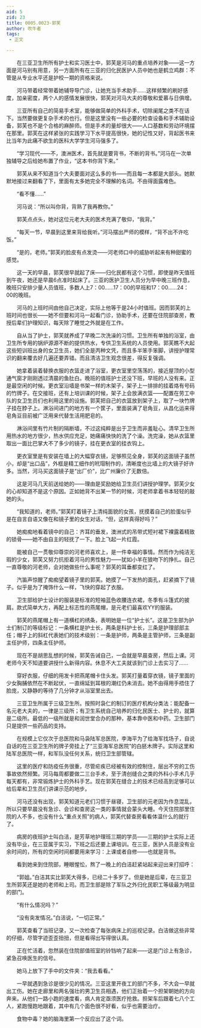 ```yaml
---
aid: 5
zid: 23
title: 0005.0023-郭芙
author: 吹牛者
tags: 
 - 正文

---
```




　　在三亚卫生所所有护士和实习医士中，郭芙是河马的重点培养对象——这一方面是河马别有用意，另一方面所有在三亚的归化民医护人员中她也是鹤立鸡群：不管是从专业水平还是护校一期的资格来说。

　　河马带着经常带着她辅导导门诊，让她充当手术助手……这样频繁的刷好感度，加亲密度，两个人的感情发展很快，郭芙对河马大夫的尊敬和爱慕与日俱增。

　　三亚所有自己的简易手术室，能够做简单的外科手术，切除阑尾之类不在话下。当然要做更复杂手术的也行。但是这里没有一些必要的检查设备和手术辅助设备，郭芙也不是个合格的麻醉师。但是手术的量却很大——人口基数和劳动环境摆在那里。郭芙在这样紧张的实践学习下水平提高很快，她的记性又好，背起医书来比当年为此痛不欲生的医科大学学生河马强多了。

　　“学习现代——不，澳洲医术，首先就是要背书，不断的背书。”河马在一次单独辅导之后给她布置了作业，“这本书你背下来。”

　　郭芙从来不知道当个大夫要面对这么多的书——而且每一本都是大部头。她默默地接过来翻看了下，里面有太多她完全不理解的名词。不由得面露难色。

　　“看不懂……”

　　河马说：“所以叫你背，背熟了我再教你。”

　　郭芙点点头，她对这位元老大夫的医术充满了敬仰，“我背。”

　　“每天一节，早晨到这里来背给我听。”河马摆出严师的模样，“背不出不许吃饭。”

　　“是的，老师。”郭芙的脸皮有点发烫——河老师口中的威胁听起来有种甜蜜的感觉。

　　这一天的早晨，郭芙很早就起了床——归化民都有这个习惯，即使是昨天值班到午夜，她还是早晨6点准时起床了。三亚的医护卫生人员分为早中晚三班作息，晚班只安排少量人员值班，多数人上7：00……17：00的早班和17：00……24：00的晚班。

　　河马的上班时间由他自己决定，实际上他等于是24小时值班。因而郭芙的上班时间也很长——她不但要和河马一起看门诊，协助手术，还要在住院部查房，教授后辈们护理知识，每天除了睡觉之外就是在工作。

　　自从当了护士，郭芙就养成了早晚二次洗澡的习惯。卫生所有单独的浴室，由卫生所专用的锅炉源源不断的提供热水，专供卫生系统的人员使用。郭芙瞧不大起这些短训班出身的女卫生员，她们全是丙种文凭，而且多半笨手笨脚，讲授护理常识的翻来覆去好几遍还要弄错。而且清洁卫生观念很差，得反复强调。

　　她拿着装着替换衣服的衣篮走进了浴室，更衣室里空荡荡的，接近屋顶的小型通气窗才刚刚透过清晨的鱼肚白。晚班的值班护士还没下班，早班的人没有来。正是最空闲的时候。更衣室沿墙是书架一样的木架子，架子上一排排的挂着烙有号码的竹牌子。在交接班，还有上培训课的时候，架子上会放满衣篮——配置在劳工中队的女卫生员们也利用这里的设施。郭芙把自己的衣篮放到架子上，取了一块竹牌子挂在脖子上。淋浴间进门的地方有一个筐子，里面装满了皂角豆，从昌化运来得皂角豆目前被广泛用来代替生活用肥皂的。

　　淋浴间里有竹片制的隔断墙，不过这纯粹是出于卫生而非羞耻心。清早卫生所用热水的地方很少，热水供应充足，她痛痛快快的洗了个澡。洗完澡，她从衣篮里取出一面比巴掌大不了多少的镜子，挂在更衣室的挂衣钩上。

　　更衣室里是有安装在墙上的大幅穿衣镜，足够照见全身，郭芙的这面镜子虽然小，却是“出口品”，外框是精工细作的玳瑁制作的，清晰度也比墙上的大镜子好许多。当然，河马买这面镜子是“出厂价”，比广州廉价了无数倍。

　　这是河马几天前送给她的——理由是奖励她给卫生员们讲授护理学。郭芙少女的心却知道不是这个原因。正如她背不出某一节的时候，河老师拿着书本轻轻的敲她的头。

　　“我知道的，老师。”郭芙盯着镜子上清纯面貌的女孩，抚摸着自己的脸蛋似乎是在自言自语又像在和镜子里的女生对话，“但，这样真得好吗？”

　　她痴痴地看着镜中的自己：齐耳的垂发，澳洲式的吊带式短衬裙下裸露着精致的锁骨——她不由自主的轻抚了一下。脸上飞起一片红霞。

　　能被自己一贯敬仰尊崇的河老师喜欢上，是一件幸福的事情。然而作为纯洁无瑕的少女，郭芙又努力抗拒着河马的男性魅力——犹如小羊在狼吻下的挣扎。自己一直尊敬的河老师，会对她做些什么事呢？郭芙的耳垂都变红了。

　　汽笛声惊醒了痴痴望着镜子里的郭芙。她摸了一下发热的面孔，赶紧摘下了镜子。似乎是为了掩饰什么一样，飞快的穿起了衣服。

　　卫生部给护士设计的服装是标准的短袖蓝色收腰连衣裙，冬季有斗篷式的披肩。款式简单大方，再配上标志性的燕尾帽，是元老们最喜欢YY的服装。

　　郭芙的燕尾帽上有一道横杠的绣条，表明她是一位“护士长”。这是卫生部为护士们制订的等级标记：一条横杠是护士长，两条是科护士长，三条是护理部部主任；帽子上的斜杠代表她们的技术级别：一条是护师，两条是主管护师，三条是副主任护师，四条主任护师。

　　现在不是胡思乱想的时候，郭芙告诫自己，一会就是早晨查房，然后上课。河老师今天不知道要讲授什么新得内容。休息不大工夫就该到门诊上去实习了……

　　穿好衣服，仔细的用发卡把燕尾帽卡住头发。郭芙打量着穿衣镜，镜子里面的少女胸脯依然在不断起伏，一直绵延到耳根的潮红仍未消去。她不由得用手捂住了脸庞，又静静的等待了几分钟才从浴室里出去。

　　三亚卫生所属于三级卫生所。按照时袅仁的制订的医疗机构分类法：能配备一名元老大夫的，一律是三级所；有卫生系统自己培养的归化民医士、护士的，就算是二级所。最低的一级所就是和润世堂合办的那种，基本靠中医和中药。卫生部门只是提供一些药品的支持。

　　在规模上它仅次于总医院和马袅陆军总医院，李海平为了给海军找场子，自说自话的在三亚卫生所的牌子旁挂上了“三亚海军总医院”的白胚木牌子。实际这里和陆军总医院一样，和军队没任何关系，统归卫生部管辖。

　　这里的医疗和防疫任务很重，尽管疟疾已经被有效的控制住，层出不穷的工伤事故依然频繁。河马每周都要做二三台手术，至于清创缝合之类的外科小手术几乎每天都有，非常锻炼护士的外科手艺。现在郭芙在缝合上的技术已经高到足够可以给后辈和卫生员们讲课示范的地步。

　　河马还没有出现，郭芙知道元老们习惯于昼寝，卫生部的元老因为作息混乱，所以只要早晨没有急诊、会诊和查房这一类的事情就会蒙头大睡。今天住院部里住院的人不多，也没有什么“重点关照”的病人，郭芙代替查房看看体温什么的就行了。

　　病房的夜班护士叫白洁，是芳草地护理班三期的学员——三期的护士实际上还没有毕业，在三亚属于实习，下班之后还要上课培训。在三亚，医护人员是没有业余时间的，所有的空闲时间都要用来学习：上课或者自修——也就是背书。

　　看到她来到住院部，睡眼惺忪，熬了一晚上的白洁赶紧站起来迎出来打招呼：

　　“郭姐。”白洁其实比郭芙大得多，已经二十多岁了。但是她是后辈，在三亚卫生所郭芙还是她的老师和上司。而卫生部是除了军队之外归化民职工等级最为明显的部门。

　　“有什么情况吗？”

　　“没有突发情况。”白洁说，“一切正常。”

　　郭芙查看了当班记录，又一次检查了每张病床上的巡视记录。白洁做这些非常的仔细，尽管字迹歪歪扭扭，但是看得出写得很认真。

　　正在忙活着，忽然装在住院部值班室的铃铛响了起来——这是门诊上有急诊，紧急召唤医生的信号。

　　她马上放下了手中的文件夹：“我去看看。”

　　一早就遇到急诊是很少见的情况。三亚这里开夜工的部门不多，不大会一早就出工伤。她在走廊里和两名强壮的男卫生员相遇，他们正抬着一个担架朝她的方向奔来。从他们一路小跑的速度看，病人肯定亟须医疗抢救。担架车后跟着七八个工人，紧跑慢跑地跟着，其中有几个面色很不好看，似乎也需要治疗。

　　食物中毒？她的脑海里第一个反应出了这个词。


